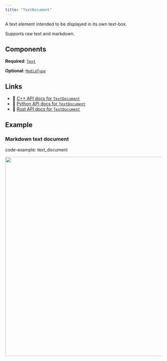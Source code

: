 ```yaml
---
title: "TextDocument"
---
```


A text element intended to be displayed in its own text-box.

Supports raw text and markdown.

## Components

**Required**: [`Text`](../components/text.md)

**Optional**: [`MediaType`](../components/media_type.md)

## Links
 * 🌊 [C++ API docs for `TextDocument`](https://ref.rerun.io/docs/cpp/stable/structrerun_1_1archetypes_1_1TextDocument.html?speculative-link)
 * 🐍 [Python API docs for `TextDocument`](https://ref.rerun.io/docs/python/stable/common/archetypes#rerun.archetypes.TextDocument)
 * 🦀 [Rust API docs for `TextDocument`](https://docs.rs/rerun/latest/rerun/archetypes/struct.TextDocument.html)

## Example

### Markdown text document

code-example: text_document

<center>
<picture>
  <source media="(max-width: 480px)" srcset="https://static.rerun.io/textdocument/babda19558ee32ed8d730495b595aee7a5e2c174/480w.png">
  <source media="(max-width: 768px)" srcset="https://static.rerun.io/textdocument/babda19558ee32ed8d730495b595aee7a5e2c174/768w.png">
  <source media="(max-width: 1024px)" srcset="https://static.rerun.io/textdocument/babda19558ee32ed8d730495b595aee7a5e2c174/1024w.png">
  <source media="(max-width: 1200px)" srcset="https://static.rerun.io/textdocument/babda19558ee32ed8d730495b595aee7a5e2c174/1200w.png">
  <img src="https://static.rerun.io/textdocument/babda19558ee32ed8d730495b595aee7a5e2c174/full.png" width="640">
</picture>
</center>

